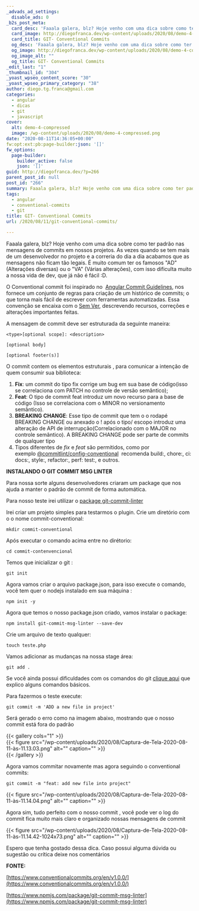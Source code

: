 ```yaml
---
_advads_ad_settings:
  disable_ads: 0
_b2s_post_meta:
  card_desc: 'Faaala galera, blz? Hoje venho com uma dica sobre como ter padrão nas mensagens de commits em nossos projetos. As vezes quando se tem mais de um desenvolvedor '
  card_image: http://diegofranca.dev/wp-content/uploads/2020/08/demo-4-compressed.png
  card_title: GIT- Conventional Commits
  og_desc: 'Faaala galera, blz? Hoje venho com uma dica sobre como ter padrão nas mensagens de commits em nossos projetos. As vezes quando se tem mais de um desenvolvedor '
  og_image: http://diegofranca.dev/wp-content/uploads/2020/08/demo-4-compressed.png
  og_image_alt: ""
  og_title: GIT- Conventional Commits
_edit_last: "1"
_thumbnail_id: "304"
_yoast_wpseo_content_score: "30"
_yoast_wpseo_primary_category: "38"
author: diego.tg.franca@gmail.com
categories:
  - angular
  - dicas
  - git
  - javascript
cover:
  alt: demo-4-compressed
  image: /wp-content/uploads/2020/08/demo-4-compressed.png
date: "2020-08-11T14:36:05+00:00"
fw:opt:ext:pb:page-builder:json: '[]'
fw_options:
  page-builder:
    builder_active: false
    json: '[]'
guid: http://diegofranca.dev/?p=266
parent_post_id: null
post_id: "266"
summary: Faaala galera, blz? Hoje venho com uma dica sobre como ter padrão nas mensagens de commits em nossos projetos. As vezes quando se tem mais de um desenvolvedor no projeto e a correria do dia a dia acabamos que as mensagens não ficam tão legais. É muito comum ter os famosos "AD" (Alterações diversas) ou o "VA" (Várias alterações), com isso dificulta muito a nossa vida de dev, que já não é fácil :D.
tags:
  - angular
  - conventional-commits
  - git
title: GIT- Conventional Commits
url: /2020/08/11/git-conventional-commits/

---
```

Faaala galera, blz? Hoje venho com uma dica sobre como ter padrão nas mensagens de commits em nossos projetos. As vezes quando se tem mais de um desenvolvedor no projeto e a correria do dia a dia acabamos que as mensagens não ficam tão legais. É muito comum ter os famosos "AD" (Alterações diversas) ou o "VA" (Várias alterações), com isso dificulta muito a nossa vida de dev, que já não é fácil :D.

O Conventional commit foi inspirado no  [Angular Commit Guidelines](https://github.com/angular/angular/blob/22b96b9/CONTRIBUTING.md#-commit-message-guidelines), nos fornece um conjunto de regras para criação de um histórico de commits; o que torna mais fácil de escrever com ferramentas automatizadas. Essa convenção se encaixa com o [Sem Ver](https://semver.org/), descrevendo recursos, correções e alterações importantes feitas.

A mensagem de commit deve ser estruturada da seguinte maneira:

```
<type>[optional scope]: <description>

[optional body]

[optional footer(s)]
```

O commit contem os elementos estruturais , para comunicar a intenção de quem consumir sua biblioteca:

1. **Fix**: um commit do tipo fix corrige um bug em sua base de código(isso se correlaciona com PATCH no controle de versão semântico);
1. **Feat**: O tipo de commit feat introduz um novo recurso para a base de código (Isso se correlaciona com o MINOR no versionamento semântico).
1. **BREAKING** **CHANGE**: Esse tipo de commit que tem o o rodapé BREAKING CHANGE ou anexado o ! após o tipo/ escopo introduz uma alteração de API de interrupção(Correlacionado com o MAJOR no controle semântico). A BREAKING CHANGE pode ser parte de commits de qualquer tipo
1. Tipos diferentes de _fix_ e _feat_ são permitidos, como por exemplo [@commitlint/config-conventional](https://github.com/conventional-changelog/commitlint/tree/master/%40commitlint/config-conventional)  recomenda build:, chore:, ci: docs:, style:, refactor:, perf: test:, e outros.

**INSTALANDO O GIT COMMIT MSG LINTER**

Para nossa sorte alguns desenvolvedores criaram um package que nos ajuda a manter o padrão de commit de forma automática.

Para nosso teste irei utilizar o [package git-commit-linter](https://www.npmjs.com/package/git-commit-msg-linter)

Irei criar um projeto simples para testarmos o plugin. Crie um diretório com o o nome commit-conventional:

```
mkdir commit-conventional
```

Após executar o comando acima entre no dirétorio:

```
cd commit-contenvencional
```

Temos que inicializar o git :

```
git init
```

Agora vamos criar o arquivo package.json, para isso execute o comando, você tem quer o nodejs instalado em sua máquina :

```
npm init -y
```

Agora que temos o nosso package.json criado, vamos instalar o package:

```
npm install git-commit-msg-linter --save-dev
```

Crie um arquivo de texto qualquer:

```
touch teste.php
```

Vamos adicionar as mudanças na nossa stage área:

```
git add .
```

Se você ainda possui dificuldades com os comandos do git [clique aqui](/2020/08/05/comandos-basicos-do-git/) que explico alguns comandos básicos.

Para fazermos o teste execute:

```
git commit -m 'ADD a new file in project'
```

Será gerado o erro como na imagem abaixo, mostrando que o nosso commit está fora do padrão


{{< gallery cols="1" >}}  
{{< figure src="/wp-content/uploads/2020/08/Captura-de-Tela-2020-08-11-às-11.13.03.png" alt="" caption="" >}}  
{{< /gallery >}}  

Agora vamos commitar novamente mas agora seguindo o conventional commits:

```
git commit -m "feat: add new file into project"
```

{{< figure src="/wp-content/uploads/2020/08/Captura-de-Tela-2020-08-11-às-11.14.04.png" alt="" caption="" >}}

Agora sim, tudo perfeito com o nosso commit , você pode ver o log do commit fica muito mais claro e organizado nossas mensagens de commit

{{< figure src="/wp-content/uploads/2020/08/Captura-de-Tela-2020-08-11-às-11.14.42-1024x73.png" alt="" caption="" >}}

Espero que tenha gostado dessa dica. Caso possui alguma dúvida ou sugestão ou crítica deixe nos comentários

**FONTE:**

[https://www.conventionalcommits.org/en/v1.0.0/](https://www.conventionalcommits.org/en/v1.0.0/)

[https://www.npmjs.com/package/git-commit-msg-linter](https://www.npmjs.com/package/git-commit-msg-linter)
